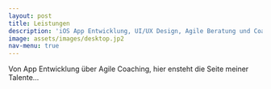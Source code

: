 ```yaml
---
layout: post
title: Leistungen
description: 'iOS App Entwicklung, UI/UX Design, Agile Beratung und Coaching, …'
image: assets/images/desktop.jp2
nav-menu: true
---
```


Von App Entwicklung über Agile Coaching, hier ensteht die Seite meiner Talente...
